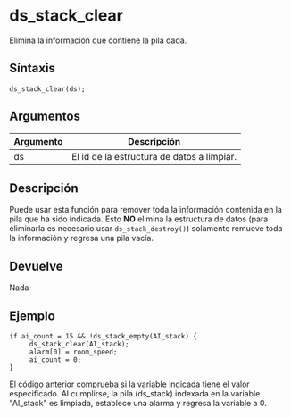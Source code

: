 # ds_stack_clear

Elimina la información que contiene la pila dada.

## Síntaxis

  
```gml  
ds_stack_clear(ds);  
```  

## Argumentos

Argumento|Descripción|  
---|---|  
ds|El id de la estructura de datos a limpiar.|  

## Descripción

Puede usar esta función para remover toda la información contenida en la pila que ha sido indicada. Esto **NO** elimina la estructura de datos (para eliminarla es necesario usar `ds_stack_destroy()`) solamente remueve toda la información y regresa una pila vacía.

## Devuelve

Nada

## Ejemplo

  
```gml  
if ai_count = 15 && !ds_stack_empty(AI_stack) {  
     ds_stack_clear(AI_stack);  
     alarm[0] = room_speed;  
     ai_count = 0;  
}  
```  
El código anterior comprueba si la variable indicada tiene el valor especificado. Al cumplirse, la pila (ds_stack) indexada en la variable "AI_stack" es limpiada, establece una alarma y regresa la variable a 0.